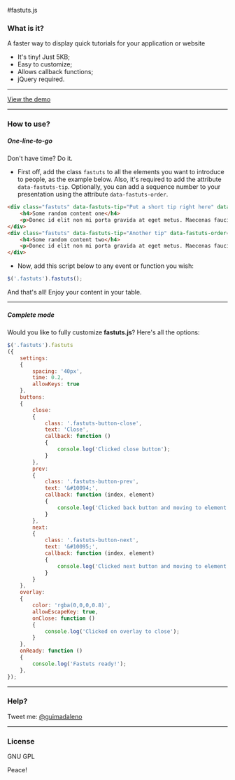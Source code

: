 #fastuts.js

### What is it?

A faster way to display quick tutorials for your application or website

  - It's tiny! Just 5KB;
  - Easy to customize;
  - Allows callback functions;
  - jQuery required.

---

[View the demo](https://guimadaleno.github.io/demos/fastuts.js)

---

### How to use?

##### One-line-to-go

Don't have time? Do it.

- First off, add the class `fastuts` to all the elements you want to introduce to people, as the example below. Also, it's required to add the attribute `data-fastuts-tip`. Optionally, you can add a sequence number to your presentation using the attribute `data-fastuts-order`.
```html
<div class="fastuts" data-fastuts-tip="Put a short tip right here" data-fastuts-order="2">
	<h4>Some random content one</h4>
	<p>Donec id elit non mi porta gravida at eget metus. Maecenas faucibus mollis interdum.</p>
</div>
<div class="fastuts" data-fastuts-tip="Another tip" data-fastuts-order="1">
	<h4>Some random content two</h4>
	<p>Donec id elit non mi porta gravida at eget metus. Maecenas faucibus mollis interdum.</p>
</div>
```

- Now, add this script below to any event or function you wish:
```javascript
$('.fastuts').fastuts();
```
And that's all! Enjoy your content in your table.

---

##### Complete mode
Would you like to fully customize **fastuts.js**? Here's all the options:

```javascript
$('.fastuts').fastuts
({
	settings:
	{
		spacing: '40px',
		time: 0.2,
		allowKeys: true
	},
	buttons:
	{
		close:
		{
			class: '.fastuts-button-close',
			text: 'Close',
			callback: function ()
			{
				console.log('Clicked close button');
			}
		},
		prev:
		{
			class: '.fastuts-button-prev',
			text: '&#10094;',
			callback: function (index, element)
			{
				console.log('Clicked back button and moving to element ' + index);
			}
		},
		next:
		{
			class: '.fastuts-button-next',
			text: '&#10095;',
			callback: function (index, element)
			{
				console.log('Clicked next button and moving to element ' + index);
			}
		}
	},
	overlay:
	{
		color: 'rgba(0,0,0,0.8)',
		allowEscapeKey: true,
		onClose: function ()
		{
			console.log('Clicked on overlay to close');
		}
	},
	onReady: function ()
	{
		console.log('Fastuts ready!');
	},
});
```

---

### Help?
Tweet me: [@guimadaleno](http://twitter.com/guimadaleno)

---

### License
GNU GPL

Peace!
